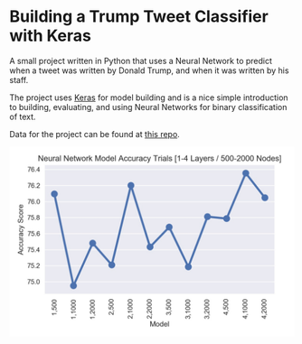 # Building a Trump Tweet Classifier with Keras
A small project written in Python that uses a Neural Network to predict
 when a tweet was written by Donald Trump, and when it was written by his staff.

The project uses [Keras](https://keras.io) for model building and is a nice simple introduction to building, evaluating,
and using Neural Networks for binary classification of text.

Data for the project can be found at [this repo](https://github.com/Minyall/trump_tweet_classifier/blob/master/images/accuracy_scores.jpg?raw=true).

![alt text](images/accuracy_scores.jpg "Neural Network Accuracy Scores")
